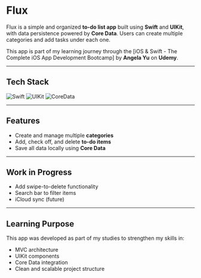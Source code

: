 # Flux

Flux is a simple and organized **to-do list app** built using **Swift** and **UIKit**, with data persistence powered by **Core Data**. Users can create multiple categories and add tasks under each one.

This app is part of my learning journey through the [iOS & Swift - The Complete iOS App Development Bootcamp] by **Angela Yu** on **Udemy**.

---

## Tech Stack

![Swift](https://img.shields.io/badge/Swift-FA7343?logo=swift&logoColor=white&style=for-the-badge)
![UIKit](https://img.shields.io/badge/UIKit-000000?logo=apple&logoColor=white&style=for-the-badge)
![CoreData](https://img.shields.io/badge/CoreData-333333?style=for-the-badge&logo=apple)

---

## Features

- Create and manage multiple **categories**
- Add, check off, and delete **to-do items**
- Save all data locally using **Core Data**

---

## Work in Progress

- Add swipe-to-delete functionality
- Search bar to filter items
- iCloud sync (future)

---

## Learning Purpose

This app was developed as part of my studies to strengthen my skills in:
- MVC architecture
- UIKit components
- Core Data integration
- Clean and scalable project structure
